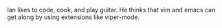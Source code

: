 Ian likes to code, cook, and play guitar.
He thinks that vim and emacs can get along by using extensions like
viper-mode.
